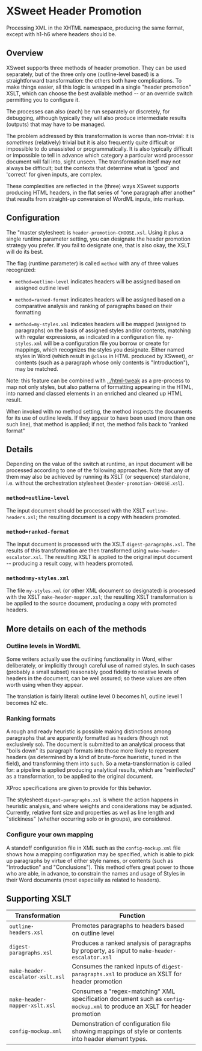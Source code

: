 # XSweet Header Promotion

Processing XML in the XHTML namespace, producing the same format, except with h1-h6 where headers should be.

## Overview

XSweet supports three methods of header promotion. They can be used separately, but of the three only one (outline-level based) is a straightforward transformation: the others both have complications. To make things easier, all this logic is wrapped in a single "header promotion" XSLT, which can choose the best available method -- or an override switch permitting you to configure it.

The processes can also (each) be run separately or discretely, for debugging, although typically they will also produce intermediate results (outputs) that may have to be managed.

The problem addressed by this transformation is worse than non-trivial: it is *sometimes* (relatively) trivial but it is also frequently quite difficult or impossible to do unassisted or programmatically. It is also typically difficult or impossible to tell in advance which category a particular word processor document will fall into, sight unseen. The transformation itself may not always be difficult; but the contexts that determine what is 'good' and 'correct' for given inputs, are complex.

These complexities are reflected in the (three) ways XSweet supports producing HTML headers, in the flat series of "one paragraph after another" that results from straight-up conversion of WordML inputs, into markup.

## Configuration

The "master stylesheet: is `header-promotion-CHOOSE.xsl`. Using it plus a single runtime parameter setting, you can designate the header promotion strategy you prefer. If you fail to designate one, that is also okay, the XSLT will do its best.

The flag (runtime parameter) is called `method` with any of three values recognized:

 * `method=outline-level` indicates headers will be assigned based on assigned outline level

 * `method=ranked-format` indicates headers will be assigned based on a comparative analysis and ranking of paragraphs based on their formatting

 * `method=my-styles.xml` indicates headers will be mapped (assigned to paragraphs) on the basis of assigned styles and/or contents, matching with regular expressions, as indicated in a configuration file. `my-styles.xml` will be a configuration file you borrow or create for mappings, which recognizes the styles you designate. Either named styles in Word (which result in `@class` in HTML produced by XSweet), or contents (such as a paragraph whose only contents is "Introduction"), may be matched.

Note: this feature can be combined with [../html-tweak](html-tweak) as a pre-process to map not only styles, but also patterns of formatting appearing in the HTML, into named and classed elements in an enriched and cleaned up HTML result.

When invoked with no method setting, the method inspects the documents for its use of outline levels. If they appear to have been used (more than one such line), that method is applied; if not, the method falls back to "ranked format"

## Details

Depending on the value of the switch at runtime, an input document will be processed according to one of the following approaches. Note that any of them may also be achieved by running its XSLT (or sequence) standalone, i.e. without the orchestration stylesheet (`header-promotion-CHOOSE.xsl`).

### `method=outline-level`

The input document should be processed with the XSLT `outline-headers.xsl`; the resulting document is a copy with headers promoted.

### `method=ranked-format`

The input document is processed with the XSLT `digest-paragraphs.xsl`. The results of this transformation are then transformed using `make-header-escalator.xsl`. The resulting XSLT is applied to the original input document -- producing a result copy, with headers promoted.

### `method=my-styles.xml`

The file `my-styles.xml` (or other XML document so designated) is processed with the XSLT `make-header-mapper.xsl`; the resulting XSLT transformation is be applied to the source document, producing a copy with promoted headers.

## More details on each of the methods

### Outline levels in WordML

Some writers actually use the outlining functionality in Word, either deliberately, or implicitly through careful use of named styles. In such cases (probably a small subset) reasonably good fidelity to relative levels of headers in the document, can be well assured; so these values are often worth using when they appear.

The translation is fairly literal: outline level 0 becomes h1, outline level 1 becomes h2 etc.

### Ranking formats

A rough and ready heuristic is possible making distinctions among paragraphs that are apparently formatted as headers (though not exclusively so). The document is submitted to an analytical process that "boils down" its paragraph formats into those more likely to represent headers (as determined by a kind of brute-force hueristic, tuned in the field), and transforming them into such. So a meta-transformation is called for: a pipeline is applied producing analytical results, which are "reinflected" as a transformation, to be applied to the original document.

XProc specifications are given to provide for this behavior.

The stylesheet `digest-paragraphs.xsl` is where the action happens in heuristic analysis, and where weights and considerations may be adjusted. Currently, relative font size and properties as well as line length and "stickiness" (whether occurring solo or in groups), are considered.

### Configure your own mapping

A standoff configuration file in XML such as the `config-mockup.xml` file shows how a mapping configuration may be specified, which is able to pick up paragraphs by virtue of either style names, or contents (such as "Introduction" and "Conclusions"). This method offers great power to those who are able, in advance, to constrain the names and usage of Styles in their Word documents (most especially as related to headers).


## Supporting XSLT

| Transformation  | Function |
|--|--|
| `outline-headers.xsl` | Promotes paragraphs to headers based on outline level | 
| `digest-paragraphs.xsl` | Produces a ranked analysis of paragraphs by property, as input to `make-header-escalator.xsl` |
| `make-header-escalator-xslt.xsl` | Consumes the ranked inputs of `digest-paragraphs.xsl` to produce an XSLT for header promotion |
| `make-header-mapper-xslt.xsl` | Consumes a "regex-matching" XML specification document such as `config-mockup.xml` to produce an XSLT for header promotion |
| `config-mockup.xml` | Demonstration of configuration file showing mappings of style or contents into header element types. |

